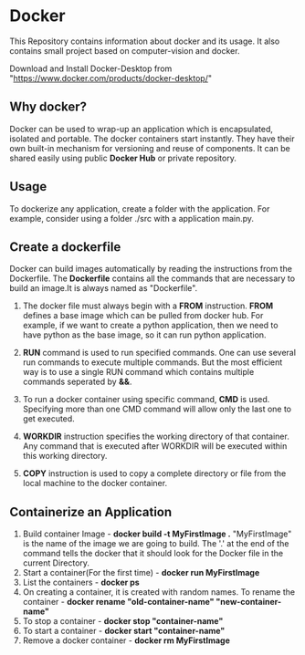# Docker 
This Repository contains information about docker and its usage. It also contains small project based on computer-vision and docker. 

Download and Install Docker-Desktop from "https://www.docker.com/products/docker-desktop/"

## Why docker?
Docker can be used to wrap-up an application  which is encapsulated, isolated and portable. The docker containers start instantly. They have their own built-in mechanism for versioning and reuse of components. It can be shared easily using public **Docker Hub** or private repository. 

## Usage

To dockerize any application, create a folder with the application. For example, consider using a folder ./src with a application main.py. 

## Create a dockerfile

Docker can build images automatically by reading the instructions from the Dockerfile. The **Dockerfile** contains all the commands that are necessary to build an image.It is always named as "Dockerfile".
1. The docker file must always begin with a **FROM** instruction. **FROM** defines a base image which can be pulled from docker hub. For example, if we want to create a python application, then we need to have python as the base image, so it can run python application.

2. **RUN** command is used to run specified commands. One can use several run commands to execute multiple commands. But the most efficient way is to use a single RUN command which contains multiple commands seperated by **&&**.

3. To run a docker container using specific command, **CMD** is used. Specifying more than one CMD command will allow only the last one to get executed. 

4. **WORKDIR** instruction specifies the working directory of that container. Any command that is executed after WORKDIR will be executed within this working directory.

5. **COPY** instruction is used to copy a complete directory or file from the local machine to the docker container. 

## Containerize an Application

1. Build container Image - **docker build -t MyFirstImage .** 
    "MyFirstImage" is the name of the image we are going to build. The '.' at the end of the command tells the docker that it should look for the Docker file in the current Directory. 
2. Start a container(For the first time) - **docker run MyFirstImage**
3. List the containers - **docker ps**
4. On creating a container, it is created with random names. To rename the container - **docker rename "old-container-name" "new-container-name"**
5. To stop a container - **docker stop "container-name"**
6. To start a container - **docker start "container-name"**
7. Remove a docker container - **docker rm MyFirstImage**
